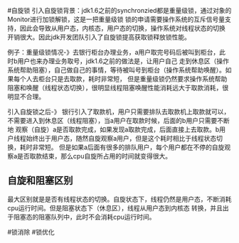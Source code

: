 


#自旋锁
引入自旋锁背景：jdk1.6之前的synchronzied都是重量级锁，通过对象的Monitor进行加锁解锁，这是一把重量级锁
锁的申请需要操作系统的互斥信号量支持，因此会导致从用户态，内核态，用户态的切换，操作系统对线程状态的切换
开销很大。因此jdk开发团队引入了自旋锁提高获取锁释放锁性能。

例子：重量级锁情况-》去银行柜台办理业务，a用户取完号码后被叫到柜台，此时b用户也来办理业务取号，jdk1.6之前的做法是，让用户自己
走到休息区（操作系统帮助阻塞），自己做自己的事情，等待被叫号到柜台（操作系统帮助唤醒）。如果每个人去柜台只是去取款，耗时非常短，
但是重量级锁仍然要求操作系统帮助阻塞和唤醒（线程状态切换），很明显线程阻塞唤醒性能消耗远大于取款消耗，很明显不合理。

引入自旋锁之后-》 银行引入了取款机，用户只需要排队去取款机上取款就可以，不需要进入到休息区（线程阻塞），当a用户在取款时候，后面的b用户只需要不断地
观察（自旋）a是否取款完成，如果发现a取款完成，后面直接上去取款。b用户线程始终出于用户态，随然自旋观察a用户，但是这个耗时相比于线程状态切换，耗时非常短。
但是如果a后面有很多的排队用户，每个用户都在不停的自旋观察a是否取款结束，那么cpu自旋所占用的时间就变得很大。

## 自旋和阻塞区别
最大区别就是是否有线程状态的切换。自旋状态下，线程仍然是用户态，不断消耗cpu运行时间。但是阻塞状态下（休息区），线程从用户态到内核态
转换，并且出于阻塞态的阻塞队列中，此时不会消耗cpu运行时间。

#锁消除
#锁优化